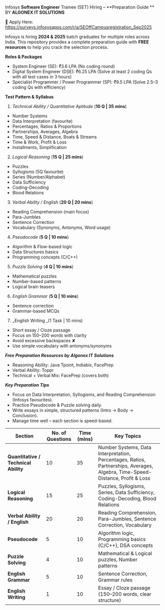 Infosys **Software Engineer** Trainee (SET) Hiring – **Preparation Guide ** BY **ALGONEX IT SOLUTIONS**

📌 Apply Here: https://surveys.infosysapps.com/r/a/SEOffCampusregistration_Sep2025

Infosys is hiring **2024 & 2025** batch graduates for multiple roles across India.
This repository provides a complete preparation guide with **FREE resources** to help you crack the selection process.

**Roles & Packages**
- System Engineer (SE): ₹3.6 LPA (No coding round)
- Digital System Engineer (DSE): ₹6.25 LPA (Solve at least 2 coding Qs with all test cases in 3 hours)
- Specialist Programmer / Power Programmer (SP): ₹9.5 LPA (Solve 2.5–3 coding Qs with efficiency)

**Test Pattern & Syllabus**

1. _Technical Ability / Quantitative Aptitude_ (**10 Q | 35 mins**)
- Number Systems
- Data Interpretation (favourite)
- Percentages, Ratios & Proportions
- Partnerships, Averages, Algebra
- Time, Speed & Distance, Boats & Streams
- Time & Work, Profit & Loss
- Installments, Simplification

2. _Logical Reasoning_ (**15 Q | 25 mins**)
- Puzzles
- Syllogisms (5Q favourite)
- Series (Number/Alphabet)
- Data Sufficiency
- Coding–Decoding
- Blood Relations

3. _Verbal Ability / English_ (**20 Q | 20 mins**)
- Reading Comprehension (main focus)
- Para-Jumbles
- Sentence Correction
- Vocabulary (Synonyms, Antonyms, Word usage)

4. _Pseudocode_ (**5 Q | 10 mins**)
- Algorithm & Flow-based logic
- Data Structures basics
- Programming concepts (C/C++)

5. _Puzzle Solving_ (**4 Q | 10 mins**)
- Mathematical puzzles
- Number-based patterns
- Logical brain teasers

6. _English Grammar_ (**5 Q | 10 mins**)
- Sentence correction
- Grammar-based MCQs

7. _English Writing _(1 Task | 10 mins)
- Short essay / Cloze passage
- Focus on 150–200 words with clarity
- Avoid excessive backspaces ✘
- Use simple vocabulary with antonyms/synonyms

_**Free Preparation Resources by Algonex IT Solutions**_
- Reasoning Ability: Java Tpoint, Indiabix, FacePrep
- Verbal Ability: Toppr
- Technical + Verbal Mix: FacePrep (covers both)

_**Key Preparation Tips**_
- Focus on Data Interpretation, Syllogisms, and Reading Comprehension (Infosys favourites).
- Practice Pseudocode & Puzzle solving daily.
- Write essays in simple, structured patterns (Intro → Body → Conclusion).
- Manage time well – each section is speed-based.

| Section                              | No. of Questions | Time (mins) | Key Topics                                                                                        |
| ------------------------------------ | ---------------- | ----------- | ------------------------------------------------------------------------------------------------- |
| **Quantitative / Technical Ability** | 10               | 35          | Number Systems, Data Interpretation, Percentages, Ratios, Partnerships, Averages, Algebra, Time-Speed-Distance, Profit & Loss |
| **Logical Reasoning**                | 15               | 25          | Puzzles, Syllogisms, Series, Data Sufficiency, Coding-Decoding, Blood Relations                                               |
| **Verbal Ability / English**         | 20               | 20          | Reading Comprehension, Para-Jumbles, Sentence Correction, Vocabulary                                                          |
| **Pseudocode**                       | 5                | 10          | Algorithm logic, Programming basics (C/C++), DSA concepts                                                                     |
| **Puzzle Solving**                   | 4                | 10          | Mathematical & Logical puzzles, Number patterns                                                                               |
| **English Grammar**                  | 5                | 10          | Sentence Correction, Grammar rules                                                                                            |
| **English Writing**                  | 1                | 10          | Essay / Cloze passage (150–200 words, clear structure)                                            |

